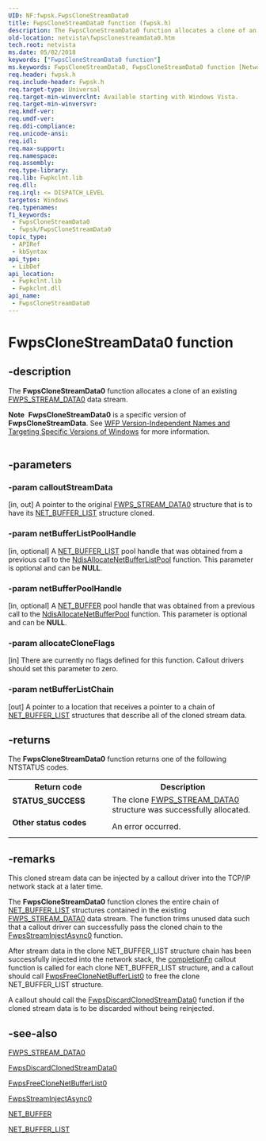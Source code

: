 ```yaml
---
UID: NF:fwpsk.FwpsCloneStreamData0
title: FwpsCloneStreamData0 function (fwpsk.h)
description: The FwpsCloneStreamData0 function allocates a clone of an existing FWPS_STREAM_DATA0 data stream.Note  FwpsCloneStreamData0 is a specific version of FwpsCloneStreamData.
old-location: netvista\fwpsclonestreamdata0.htm
tech.root: netvista
ms.date: 05/02/2018
keywords: ["FwpsCloneStreamData0 function"]
ms.keywords: FwpsCloneStreamData0, FwpsCloneStreamData0 function [Network Drivers Starting with Windows Vista], fwpsk/FwpsCloneStreamData0, netvista.fwpsclonestreamdata0, wfp_ref_2_funct_3_fwps_C_e155a116-043a-43e5-af71-db0552806978.xml
req.header: fwpsk.h
req.include-header: Fwpsk.h
req.target-type: Universal
req.target-min-winverclnt: Available starting with Windows Vista.
req.target-min-winversvr: 
req.kmdf-ver: 
req.umdf-ver: 
req.ddi-compliance: 
req.unicode-ansi: 
req.idl: 
req.max-support: 
req.namespace: 
req.assembly: 
req.type-library: 
req.lib: Fwpkclnt.lib
req.dll: 
req.irql: <= DISPATCH_LEVEL
targetos: Windows
req.typenames: 
f1_keywords:
 - FwpsCloneStreamData0
 - fwpsk/FwpsCloneStreamData0
topic_type:
 - APIRef
 - kbSyntax
api_type:
 - LibDef
api_location:
 - Fwpkclnt.lib
 - Fwpkclnt.dll
api_name:
 - FwpsCloneStreamData0
---
```


# FwpsCloneStreamData0 function


## -description

The 
  <b>FwpsCloneStreamData0</b> function allocates a clone of an existing 
  <a href="/windows-hardware/drivers/ddi/fwpsk/ns-fwpsk-fwps_stream_data0_">FWPS_STREAM_DATA0</a> data stream.
<div class="alert"><b>Note</b>  <b>FwpsCloneStreamData0</b> is a specific version of <b>FwpsCloneStreamData</b>. See <a href="/windows/desktop/FWP/wfp-version-independent-names-and-targeting-specific-versions-of-windows">WFP Version-Independent Names and Targeting Specific Versions of Windows</a> for more information.</div><div> </div>

## -parameters

### -param calloutStreamData 

[in, out]
A pointer to the original 
     <a href="/windows-hardware/drivers/ddi/fwpsk/ns-fwpsk-fwps_stream_data0_">FWPS_STREAM_DATA0</a> structure that is to
     have its 
     <a href="/windows-hardware/drivers/ddi/nbl/ns-nbl-net_buffer_list">NET_BUFFER_LIST</a> structure cloned.

### -param netBufferListPoolHandle 

[in, optional]
A 
     <a href="/windows-hardware/drivers/ddi/nbl/ns-nbl-net_buffer_list">NET_BUFFER_LIST</a> pool handle that was
     obtained from a previous call to the 
     <a href="/windows-hardware/drivers/ddi/nblapi/nf-nblapi-ndisallocatenetbufferlistpool">NdisAllocateNetBufferListPool</a> function. This parameter is optional and can be <b>NULL</b>.

### -param netBufferPoolHandle 

[in, optional]
A 
     <a href="/windows-hardware/drivers/ddi/nbl/ns-nbl-net_buffer">NET_BUFFER</a> pool handle that was obtained from a
     previous call to the 
     <a href="/windows-hardware/drivers/ddi/ndis/nf-ndis-ndisallocatenetbufferpool">
     NdisAllocateNetBufferPool</a> function. This parameter is optional and can be <b>NULL</b>.

### -param allocateCloneFlags 

[in]
There are currently no flags defined for this function. Callout drivers should set this parameter
     to zero.

### -param netBufferListChain 

[out]
A pointer to a location that receives a pointer to a chain of 
     <a href="/windows-hardware/drivers/ddi/nbl/ns-nbl-net_buffer_list">NET_BUFFER_LIST</a> structures that describe
     all of the cloned stream data.

## -returns

The 
     <b>FwpsCloneStreamData0</b> function returns one of the following NTSTATUS codes.

<table>
<tr>
<th>Return code</th>
<th>Description</th>
</tr>
<tr>
<td width="40%">
<dl>
<dt><b>STATUS_SUCCESS</b></dt>
</dl>
</td>
<td width="60%">
The clone 
       <a href="/windows-hardware/drivers/ddi/fwpsk/ns-fwpsk-fwps_stream_data0_">FWPS_STREAM_DATA0</a> structure was
       successfully allocated.

</td>
</tr>
<tr>
<td width="40%">
<dl>
<dt><b>Other status codes</b></dt>
</dl>
</td>
<td width="60%">
An error occurred.

</td>
</tr>
</table>

## -remarks

This cloned stream data can be injected by a callout driver into the TCP/IP network stack at a later
    time.

The 
    <b>FwpsCloneStreamData0</b> function clones the entire chain of 
    <a href="/windows-hardware/drivers/ddi/nbl/ns-nbl-net_buffer_list">NET_BUFFER_LIST</a> structures contained in the
    existing 
    <a href="/windows-hardware/drivers/ddi/fwpsk/ns-fwpsk-fwps_stream_data0_">FWPS_STREAM_DATA0</a> data stream. The
    function trims unused data such that a callout driver can successfully pass the cloned chain to the 
    <a href="/windows-hardware/drivers/ddi/fwpsk/nf-fwpsk-fwpsstreaminjectasync0">
    FwpsStreamInjectAsync0</a> function.

After stream data in the clone NET_BUFFER_LIST structure chain has been successfully injected into the
    network stack, the 
    <a href="/windows-hardware/drivers/ddi/fwpsk/nc-fwpsk-fwps_inject_complete0">completionFn</a> callout function is called for
    each clone NET_BUFFER_LIST structure, and a callout should call 
    <a href="/windows-hardware/drivers/ddi/fwpsk/nf-fwpsk-fwpsfreeclonenetbufferlist0">FwpsFreeCloneNetBufferList0</a> to
    free the clone NET_BUFFER_LIST structure.

A callout should call the 
    <a href="/windows-hardware/drivers/ddi/fwpsk/nf-fwpsk-fwpsdiscardclonedstreamdata0">FwpsDiscardClonedStreamData0</a> function if the cloned stream data is to be discarded without being
    reinjected.

## -see-also

<a href="/windows-hardware/drivers/ddi/fwpsk/ns-fwpsk-fwps_stream_data0_">FWPS_STREAM_DATA0</a>



<a href="/windows-hardware/drivers/ddi/fwpsk/nf-fwpsk-fwpsdiscardclonedstreamdata0">FwpsDiscardClonedStreamData0</a>



<a href="/windows-hardware/drivers/ddi/fwpsk/nf-fwpsk-fwpsfreeclonenetbufferlist0">FwpsFreeCloneNetBufferList0</a>



<a href="/windows-hardware/drivers/ddi/fwpsk/nf-fwpsk-fwpsstreaminjectasync0">FwpsStreamInjectAsync0</a>



<a href="/windows-hardware/drivers/ddi/nbl/ns-nbl-net_buffer">NET_BUFFER</a>



<a href="/windows-hardware/drivers/ddi/nbl/ns-nbl-net_buffer_list">NET_BUFFER_LIST</a>
